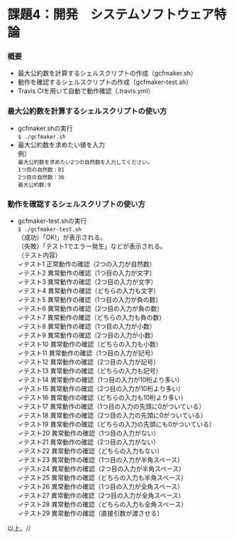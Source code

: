 # 課題4：開発　システムソフトウェア特論
### 概要
* 最大公約数を計算するシェルスクリプトの作成（gcfmaker.sh）
* 動作を確認するシェルスクリプトの作成（gcfmaker-test.sh）
* Travis CIを用いて自動で動作確認（.travis.yml）

### 最大公約数を計算するシェルスクリプトの使い方
* gcfmaker.shの実行  
`$ ./gcfmaker.sh`
* 最大公約数を求めたい値を入力  
例）  
`最大公約数を求めたい2つの自然数を入力してください。`  
`1つ目の自然数：81`  
`2つ目の自然数：36`  
`最大公約数:9`  

### 動作を確認するシェルスクリプトの使い方
* gcfmaker-test.shの実行  
`$ ./gcfmaker-test.sh`  
（成功）「OK!」が表示される。  
（失敗）「テスト1でエラー発生」などが表示される。  
（テスト内容）  
✓テスト1 正常動作の確認（2つの入力が自然数）  
✓テスト2 異常動作の確認（1つ目の入力が文字）  
✓テスト3 異常動作の確認（2つ目の入力が文字）  
✓テスト4 異常動作の確認（どちらの入力も文字）  
✓テスト5 異常動作の確認（1つ目の入力が負の数）  
✓テスト6 異常動作の確認（2つ目の入力が負の数）  
✓テスト7 異常動作の確認（どちらの入力も負の数）  
✓テスト8 異常動作の確認（1つ目の入力が小数）  
✓テスト9 異常動作の確認（2つ目の入力が小数）  
✓テスト10 異常動作の確認（どちらの入力も小数）  
✓テスト11 異常動作の確認（1つ目の入力が記号）  
✓テスト12 異常動作の確認（2つ目の入力が記号）  
✓テスト13 異常動作の確認（どちらの入力も記号）  
✓テスト14 異常動作の確認（1つ目の入力が10桁より多い）  
✓テスト15 異常動作の確認（2つ目の入力が10桁より多い）  
✓テスト16 異常動作の確認（どちらの入力も10桁より多い）  
✓テスト17 異常動作の確認（1つ目の入力の先頭に0がついている）  
✓テスト18 異常動作の確認（2つ目の入力の先頭に0がついている）  
✓テスト19 異常動作の確認（どちらの入力の先頭にも0がついている）  
✓テスト20 異常動作の確認（1つ目の入力がない）  
✓テスト21 異常動作の確認（2つ目の入力がない）  
✓テスト22 異常動作の確認（どちらの入力もない）  
✓テスト23 異常動作の確認（1つ目の入力が半角スペース）  
✓テスト24 異常動作の確認（2つ目の入力が半角スペース）  
✓テスト25 異常動作の確認（どちらの入力も半角スペース）  
✓テスト26 異常動作の確認（1つ目の入力が全角スペース）  
✓テスト27 異常動作の確認（2つ目の入力が全角スペース）  
✓テスト28 異常動作の確認（どちらの入力も全角スペース）  
✓テスト29 異常動作の確認（直接引数が渡させる）  

以上。//
